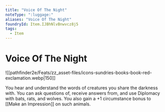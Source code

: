 ```yaml
---
title: "Voice Of The Night"
noteType: ":luggage:"
aliases: "Voice Of The Night"
foundryId: Item.IJBhNlvBnwvcz8j5
tags:
  - Item
---
```


# Voice Of The Night
![[pathfinder2e/Feats/zz_asset-files/icons-sundries-books-book-red-exclamation.webp|150]]

You hear and understand the words of creatures you share the darkness with. You can ask questions of, receive answers from, and use Diplomacy with bats, rats, and wolves. You also gain a +1 circumstance bonus to [[Make an Impression]] on such animals.

